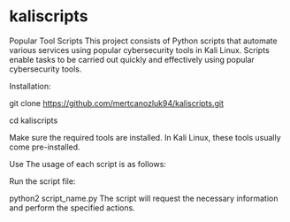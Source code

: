 # kaliscripts

Popular Tool Scripts
This project consists of Python scripts that automate various services using popular cybersecurity tools in Kali Linux. Scripts enable tasks to be carried out quickly and effectively using popular cybersecurity tools.

Installation:

git clone https://github.com/mertcanozluk94/kaliscripts.git

cd kaliscripts

Make sure the required tools are installed. In Kali Linux, these tools usually come pre-installed.

Use
The usage of each script is as follows:

Run the script file:

python2 script_name.py
The script will request the necessary information and perform the specified actions.
